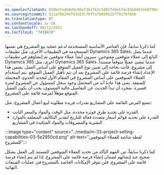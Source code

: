 ```yaml
---
ms.openlocfilehash: 610b4fedb8d9c66ef361f61c5882749e5fdc83b0467e60f99cfebe37ce65ab5c
ms.sourcegitcommit: 511a76b204f93d23cf9f7a70059525f79170f6bb
ms.translationtype: HT
ms.contentlocale: ar-SA
ms.lasthandoff: 08/11/2021
ms.locfileid: "7438419"
---
```

كما ذكرنا سابقاً، فإن العناصر الأساسية المستخدمة لدعم عملية بيع المشروع هي نفسها المستخدمة في التطبيقات الأخرى، مثل تطبيقات Dynamics 365 Sales. عندما يصل البائع إلى عملاء متوقعين مفتوحين، سيرون أيضاً عملاء متوقعين تم إنشاؤهم في تطبيقات Dynamics 365 أخرى، مثل Dynamics 365 Sales. عندما تنشئ عميلاً متوقعاً مستنداً إلى مشروع، فأنت بحاجة إلى تعيين نوع العميل المتوقع على أساس العمل. يضمن هذا الإعداد إنشاء فرصة قائمة على المشروع بعد أن يتم تأهيل العميل المتوقع. يتم استخدام العملاء المتوقعين على أساس المشروع في المقام الأول لتحديد الجدوى المحتملة للصفقة. يعني هذا عادةً أنه من المحتمل وجود سجل كمسؤول عن المشروع لفترة قصيرة. بمجرد أن تبدأ الحديث عن التفاصيل عالية المستوى، يجب أن يكون العميل المتوقع مؤهلاً لفرصة قائمة على المشروع.

تتمتع الفرص القائمة على المشاريع بقدرات فريدة مطلوبة لبيع أعمال المشروع، مثل:

 -  القدرة على تحديد طرق فوترة محددة، مثل الوقت والمواد والسعر الثابت.
 -  القدرة على تحديد قوائم أسعار متعددة فعالة للتاريخ لتقدير التكاليف المتعلقة بالموارد البشرية والمصروفات والمواد المتكبدة في المشاريع

:::image type="content" source="../media/m-33-project-selling-capabilities-03-5e2950cd.png" alt-text="لقطة شاشة للعملاء المتوقعين للمشروع":::


كما ذكرنا سابقاً، من المهم التأكد من تحديد العملاء المتوقعين المستند إلى العمل بشكل صحيح عند إنشائهم لضمان إنشاء فرصة قائمة على المشروع. إذا لم يتم إنشاء فرصة قائمة على المشروع، فلن تتوفر الإمكانات الخاصة بالمشروع في عمليات المبيعات النهائية.
